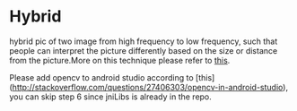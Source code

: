 # Hybrid
hybrid pic of two image from high frequency to low frequency, such that people can interpret the picture differently based on the size or distance from the picture.More on this technique please refer to [this](http://cvcl.mit.edu/hybrid/OlivaTorralb_Hybrid_Siggraph06.pdf).

Please add opencv to android studio according to [this] (http://stackoverflow.com/questions/27406303/opencv-in-android-studio), you can skip step 6 since jniLibs is already in the repo.



